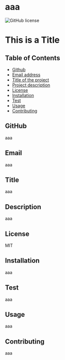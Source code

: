 # aaa

  ![GitHub license](https://img.shields.io/badge/license-MIT-blue.svg)

  # This is a Title
  
  ## Table of Contents
  - [Github](#Github)
  - [Email address](#Email)
  - [Title of the project](#Title)
  - [Project description](#Description)
  - [License](#License)
  - [Installation](#Installation)
  - [Test](#test)
  - [Usage](#Usage)
  - [Contributing](#Contributing)

  ## GitHub
  aaa

  ## Email
  aaa

  ## Title
  aaa

  ## Description
  aaa

  ## License
  MIT

  ## Installation
  aaa

  ## Test
  aaa

  ## Usage
  aaa

  ## Contributing
  aaa

  